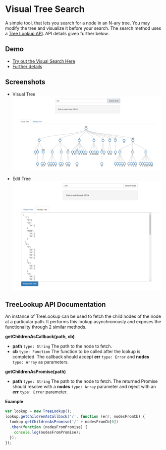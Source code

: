 Visual Tree Search
=============================

A simple tool, that lets you search for a node in an N-ary tree. You may modify the tree and visualize it before your search. The search method uses a [Tree Lookup API](https://prakhar-goel.github.io/treesearch/static/index.e629c34edf.beautify.js). API details given further below.

Demo
------------
- [Try out the Visual Search Here](https://prakhar-goel.github.io/treesearch/)
- [Further details](https://prakhar-goel.github.io/treesearch/question.html)

Screenshots
---------------
- Visual Tree
![Tree View](/static/tree_view.png)

- Edit Tree
![Json View](/static/json_view.png)

TreeLookup API Documentation
-------

An instance of TreeLookup can be used to fetch the child nodes of the node at a particular path. It performs this lookup asynchronously and exposes the functionality through 2 similar methods.

**getChildrenAsCallback(path, cb)**

- **path** `type: String` The path to the node to fetch.
- **cb** `type: Function` The function to be called after the lookup is completed.
The callback should accept **err** `type: Error` and **nodes** `type: Array` as parameters.

**getChildrenAsPromise(path)**

- **path** `type: String` The path to the node to fetch.
The returned Promise should resolve with a **nodes** `type: Array` parameter and reject with an **err** `type: Error` parameter.

**Example**
```Javascript
var lookup = new TreeLookup();
lookup.getChildrenAsCallback('/', function (err, nodesFromCb) {
  lookup.getChildrenAsPromise('/' + nodesFromCb[0])
  .then(function (nodesFromPromise) {
    console.log(nodesFromPromise);
  });
});
```
